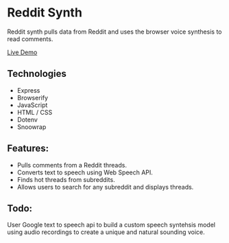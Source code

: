 # Reddit Synth

Reddit synth pulls data from Reddit and uses the browser voice synthesis to read comments.

[Live Demo](https://reddit-synth.herokuapp.com/)  

## Technologies
* Express
* Browserify
* JavaScript
* HTML / CSS
* Dotenv
* Snoowrap

## Features:
* Pulls comments from a Reddit threads.
* Converts text to speech using Web Speech API.
* Finds hot threads from subreddits.
* Allows users to search for any subreddit and displays threads.

## Todo:
User Google text to speech api to build a custom speech syntehsis model using audio recordings to create a unique and natural sounding voice.



